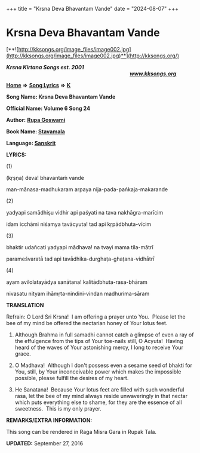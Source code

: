 +++
title = "Krsna Deva Bhavantam Vande"
date = "2024-08-07"
+++

# Krsna Deva Bhavantam Vande
[**![http://kksongs.org/image_files/image002.jpg](http://kksongs.org/image_files/image002.jpg)**](http://kksongs.org/)

**_Krsna Kirtana Songs est. 2001_**                                                                                                                                                **_www.kksongs.org_**

**[Home](http://kksongs.org/)** **⇒** **[Song Lyrics](http://kksongs.org/lyrics.html)** **⇒** **[K](http://kksongs.org/songs/song_k.html)**

**Song Name: Krsna Deva Bhavantam Vande**

**Official Name: Volume 6 Song 24**

**Author:** [**Rupa Goswami**](http://kksongs.org/authors/list/rupa.html)

**Book Name: [Stavamala](http://kksongs.org/authors/literature/stavamala.html)**

**Language: [Sanskrit](http://kksongs.org/language/list/sanskrit.html)**

**LYRICS:**

(1)

(kṛṣṇa) deva! bhavantaḿ vande

man-mānasa-madhukaram arpaya nija-pada-pańkaja-makarande

(2)

yadyapi samādhiṣu vidhir api paśyati na tava nakhāgra-marīcim

idam icchāmi niśamya tavācyuta! tad api kṛpādbhuta-vīcim

(3)

bhaktir udañcati yadyapi mādhava! na tvayi mama tila-mātrī

parameśvaratā tad api tavādhika-durghaṭa-ghaṭana-vidhātrī

(4)

ayam avilolatayādya sanātana! kalitādbhuta-rasa-bhāram

nivasatu nityam ihāmṛta-nindini-vindan madhurima-sāram

**TRANSLATION**

Refrain: O Lord Sri Krsna!  I am offering a prayer unto You.  Please let the bee of my mind be offered the nectarian honey of Your lotus feet.

1) Although Brahma in full samadhi cannot catch a glimpse of even a ray of the effulgence from the tips of Your toe-nails still, O Acyuta!  Having heard of the waves of Your astonishing mercy, I long to receive Your grace.

2) O Madhava!  Although I don't possess even a sesame seed of bhakti for You, still, by Your inconceivable power which makes the impossible possible, please fulfill the desires of my heart.

3) He Sanatana!  Because Your lotus feet are filled with such wonderful rasa, let the bee of my mind always reside unwaveringly in that nectar which puts everything else to shame, for they are the essence of all sweetness.  This is my only prayer.

**REMARKS/EXTRA INFORMATION:**

This song can be rendered in Raga Misra Gara in Rupak Tala.

**UPDATED:** September 27, 2016